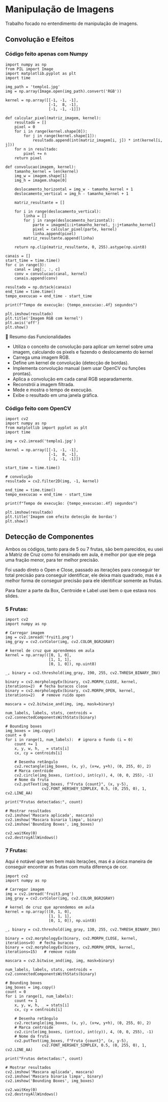 # Manipulação de Imagens
Trabalho focado no entendimento de manipulação de imagens.

## Convolução e Efeitos
### Código feito apenas com Numpy
```
import numpy as np
from PIL import Image
import matplotlib.pyplot as plt
import time

img_path = 'templo1.jpg'
img = np.array(Image.open(img_path).convert('RGB'))

kernel = np.array([[-1, -1, -1], 
                   [-1,  8, -1], 
                   [-1, -1, -1]])

def calcular_pixel(matriz_imagem, kernel):
    resultado = []
    pixel = 0
    for i in range(kernel.shape[0]):
        for j in range(kernel.shape[1]):
            resultado.append(int(matriz_imagem[i, j]) * int(kernel[i, j]))
    for n in resultado:
        pixel += n
    return pixel

def convolucao(imagem, kernel):
    tamanho_kernel = len(kernel)
    img_w = imagem.shape[1]
    img_h = imagem.shape[0]

    deslocamento_horizontal = img_w - tamanho_kernel + 1
    deslocamento_vertical = img_h - tamanho_kernel + 1

    matriz_resultante = []

    for i in range(deslocamento_vertical):
        linha = []
        for j in range(deslocamento_horizontal):
            parte = imagem[i:i+tamanho_kernel, j:j+tamanho_kernel]
            pixel = calcular_pixel(parte, kernel)
            linha.append(pixel)
        matriz_resultante.append(linha)

    return np.clip(matriz_resultante, 0, 255).astype(np.uint8)

canais = []
start_time = time.time()
for c in range(3):
    canal = img[:, :, c]
    conv = convolucao(canal, kernel)
    canais.append(conv)

resultado = np.dstack(canais)
end_time = time.time()
tempo_execucao = end_time - start_time

print(f"Tempo de execução: {tempo_execucao:.4f} segundos")

plt.imshow(resultado)
plt.title('Imagem RGB com kernel')
plt.axis('off')
plt.show()

```
📌 Resumo das Funcionalidades

- Utiliza o conceito de convolução para aplicar um kernel sobre uma imagem, calculando os pixels e fazendo o deslocamento do kernel
- Carrega uma imagem RGB.
- Define um kernel de convolução (detecção de bordas).
- Implementa convolução manual (sem usar OpenCV ou funções prontas).
- Aplica a convolução em cada canal RGB separadamente.
- Reconstrói a imagem filtrada.
- Mede e mostra o tempo de execução.
- Exibe o resultado em uma janela gráfica.

### Código feito com OpenCV
```
import cv2
import numpy as np
from matplotlib import pyplot as plt
import time

img = cv2.imread('templo1.jpg')

kernel = np.array([[-1, -1, -1], 
                   [-1,  8, -1], 
                   [-1, -1, -1]])

start_time = time.time()

# convolução
resultado = cv2.filter2D(img, -1, kernel)

end_time = time.time()
tempo_execucao = end_time - start_time

print(f"Tempo de execução: {tempo_execucao:.4f} segundos")

plt.imshow(resultado)
plt.title('Imagem com efeito detecção de bordas')
plt.show()

```

## Detecção de Componentes

Ambos os códigos, tanto para de 5 ou 7 frutas, são bem parecidos, eu usei a Matriz de Cruz como foi ensinado em aula, é melhor por que ele pega uma fração menor, para ter melhor precisão.

Foi usado direto o Open e Close, passado as iterações para conseguir ter total precisão para conseguir identificar, ele deixa mais quadrado, mas é a melhor forma de conseguir precisão para ele identificar somente as frutas.

Para fazer a parte da Box, Centroide e Label usei bem o que estava nos slides.

### 5 Frutas:

```
import cv2
import numpy as np

# Carregar imagem
img = cv2.imread('fruit1.png')
img_gray = cv2.cvtColor(img, cv2.COLOR_BGR2GRAY)

# kernel de cruz que aprendemos em aula
kernel = np.array(([0, 1, 0],
                   [1, 1, 1],
                   [0, 1, 0]), np.uint8)

_, binary = cv2.threshold(img_gray, 190, 255, cv2.THRESH_BINARY_INV)

binary = cv2.morphologyEx(binary, cv2.MORPH_CLOSE, kernel, iterations=2)  # fecha buracos close
binary = cv2.morphologyEx(binary, cv2.MORPH_OPEN, kernel, iterations=2)   # remove ruído open

mascara = cv2.bitwise_and(img, img, mask=binary)

num_labels, labels, stats, centroids = cv2.connectedComponentsWithStats(binary)

# Bounding boxes
img_boxes = img.copy()
count = 0
for i in range(1, num_labels):  # ignora o fundo (i = 0)
    count += 1
    x, y, w, h, _ = stats[i]
    cx, cy = centroids[i]

    # Desenha retângulo
    cv2.rectangle(img_boxes, (x, y), (x+w, y+h), (0, 255, 0), 2)
    # Marca centróide
    cv2.circle(img_boxes, (int(cx), int(cy)), 4, (0, 0, 255), -1)
    # Nome da fruta
    cv2.putText(img_boxes, f"Fruta {count}", (x, y-5),
                cv2.FONT_HERSHEY_SIMPLEX, 0.5, (0, 255, 0), 1, cv2.LINE_AA)

print("Frutas detectadas:", count)

# Mostrar resultados
cv2.imshow('Mascara aplicada', mascara)
cv2.imshow('Mascara binaria limpa', binary)
cv2.imshow('Bounding Boxes', img_boxes)

cv2.waitKey(0)
cv2.destroyAllWindows()

```
### 7 Frutas:

Aqui é notável que tem bem mais iterações, mas é a única maneira de conseguir encontrar as frutas com muita diferença de cor.

```
import cv2
import numpy as np

# Carregar imagem
img = cv2.imread('fruit3.png')
img_gray = cv2.cvtColor(img, cv2.COLOR_BGR2GRAY)

# kernel de cruz que aprendemos em aula
kernel = np.array(([0, 1, 0],
                   [1, 1, 1],
                   [0, 1, 0]), np.uint8)

_, binary = cv2.threshold(img_gray, 130, 255, cv2.THRESH_BINARY_INV)

binary = cv2.morphologyEx(binary, cv2.MORPH_CLOSE, kernel, iterations=9)  # fecha buracos
binary = cv2.morphologyEx(binary, cv2.MORPH_OPEN, kernel, iterations=15)   # remove ruído

mascara = cv2.bitwise_and(img, img, mask=binary)

num_labels, labels, stats, centroids = cv2.connectedComponentsWithStats(binary)

# Bounding boxes
img_boxes = img.copy()
count = 0
for i in range(1, num_labels):
    count += 1
    x, y, w, h, _ = stats[i]
    cx, cy = centroids[i]

    # Desenha retângulo
    cv2.rectangle(img_boxes, (x, y), (x+w, y+h), (0, 255, 0), 2)
    # Marca centróide
    cv2.circle(img_boxes, (int(cx), int(cy)), 4, (0, 0, 255), -1)
    # Nome da fruta
    cv2.putText(img_boxes, f"Fruta {count}", (x, y-5),
                cv2.FONT_HERSHEY_SIMPLEX, 0.5, (0, 255, 0), 1, cv2.LINE_AA)

print("Frutas detectadas:", count)

# Mostrar resultados
cv2.imshow('Mascara aplicada', mascara)
cv2.imshow('Mascara binaria limpa', binary)
cv2.imshow('Bounding Boxes', img_boxes)

cv2.waitKey(0)
cv2.destroyAllWindows()
```

